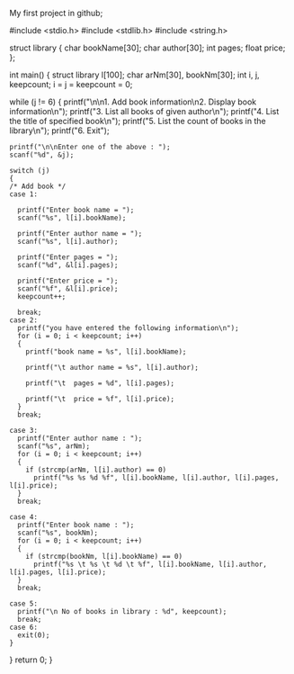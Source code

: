 My first project in github;

#include <stdio.h>
#include <stdlib.h>
#include <string.h>

struct library
{
  char bookName[30];
  char author[30];
  int pages;
  float price;
};

int main()
{
  struct library l[100];
  char arNm[30], bookNm[30];
  int i, j, keepcount;
  i = j = keepcount = 0;

  while (j != 6)
  {
    printf("\n\n1. Add book information\n2. Display book information\n");
    printf("3. List all books of given author\n");
    printf("4. List the title of specified book\n");
    printf("5. List the count of books in the library\n");
    printf("6. Exit");

    printf("\n\nEnter one of the above : ");
    scanf("%d", &j);

    switch (j)
    {
    /* Add book */
    case 1:

      printf("Enter book name = ");
      scanf("%s", l[i].bookName);

      printf("Enter author name = ");
      scanf("%s", l[i].author);

      printf("Enter pages = ");
      scanf("%d", &l[i].pages);

      printf("Enter price = ");
      scanf("%f", &l[i].price);
      keepcount++;

      break;
    case 2:
      printf("you have entered the following information\n");
      for (i = 0; i < keepcount; i++)
      {
        printf("book name = %s", l[i].bookName);

        printf("\t author name = %s", l[i].author);

        printf("\t  pages = %d", l[i].pages);

        printf("\t  price = %f", l[i].price);
      }
      break;

    case 3:
      printf("Enter author name : ");
      scanf("%s", arNm);
      for (i = 0; i < keepcount; i++)
      {
        if (strcmp(arNm, l[i].author) == 0)
          printf("%s %s %d %f", l[i].bookName, l[i].author, l[i].pages, l[i].price);
      }
      break;

    case 4:
      printf("Enter book name : ");
      scanf("%s", bookNm);
      for (i = 0; i < keepcount; i++)
      {
        if (strcmp(bookNm, l[i].bookName) == 0)
          printf("%s \t %s \t %d \t %f", l[i].bookName, l[i].author, l[i].pages, l[i].price);
      }
      break;

    case 5:
      printf("\n No of books in library : %d", keepcount);
      break;
    case 6:
      exit(0);
    }
  }
  return 0;
}
